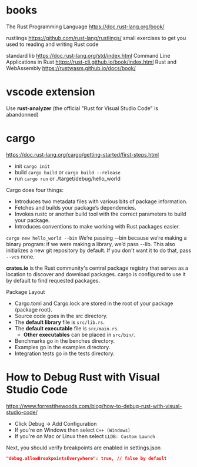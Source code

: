 # books

The Rust Programming Language         https://doc.rust-lang.org/book/

rustlings                             https://github.com/rust-lang/rustlings/
  small exercises to get you used to reading and writing Rust code

standard lib                          https://doc.rust-lang.org/std/index.html
Command Line Applications in Rust     https://rust-cli.github.io/book/index.html
Rust and WebAssembly                  https://rustwasm.github.io/docs/book/


# vscode extension

Use **rust-analyzer** (the official "Rust for Visual Studio Code" is abandonned)


# cargo

https://doc.rust-lang.org/cargo/getting-started/first-steps.html

- init `cargo init`
- build `cargo build` or `cargo build --release`
- run `cargo run` or ./target/debug/hello_world

Cargo does four things:
- Introduces two metadata files with various bits of package information.
- Fetches and builds your package’s dependencies.
- Invokes rustc or another build tool with the correct parameters to build your package.
- Introduces conventions to make working with Rust packages easier.

`cargo new hello_world --bin`
We’re passing --bin because we’re making a binary program: if we were making a library, we’d pass --lib. This also initializes a new git repository by default. If you don't want it to do that, pass `--vcs` none.


**crates.io** is the Rust community's central package registry that serves as a location to discover and download packages. cargo is configured to use it by default to find requested packages.


Package Layout

- Cargo.toml and Cargo.lock are stored in the root of your package (package root).
- Source code goes in the src directory.
- The **default library** file is `src/lib.rs`.
- The **default executable** file is `src/main.rs`.
  - **Other executables** can be placed in `src/bin/`.
- Benchmarks go in the benches directory.
- Examples go in the examples directory.
- Integration tests go in the tests directory.



# How to Debug Rust with Visual Studio Code

https://www.forrestthewoods.com/blog/how-to-debug-rust-with-visual-studio-code/

- Click Debug -> Add Configuration
- If you're on Windows then select `C++ (Windows)`
- If you're on Mac or Linux then select `LLDB: Custom Launch`

Next, you should verify breakpoints are enabled in settings.json

```json
"debug.allowBreakpointsEverywhere": true, // false by default
```

